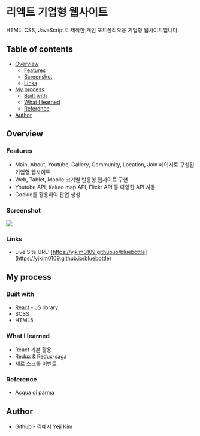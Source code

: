 # 리액트 기업형 웹사이트

HTML, CSS, JavaScript로 제작한 개인 포트폴리오용 기업형 웹사이트입니다.

## Table of contents

- [Overview](#overview)
  - [Features](#features)
  - [Screenshot](#screenshot)
  - [Links](#links)
- [My process](#my-process)
  - [Built with](#built-with)
  - [What I learned](#what-i-learned)
  - [Reference](#reference)
- [Author](#author)

## Overview

### Features

- Main, About, Youtube, Gallery, Community, Location, Join 페이지로 구성된 기업형 웹사이트
- Web, Tablet, Mobile 크기별 반응형 웹사이트 구현
- Youtube API, Kakao map API, Flickr API 등 다양한 API 사용
- Cookie를 활용하여 팝업 생성

### Screenshot

![](./screenshot.png)

### Links

- Live Site URL: [https://yjkim0109.github.io/bluebottle](https://yjkim0109.github.io/bluebottle)

## My process

### Built with

- [React](https://reactjs.org/) - JS library
- SCSS
- HTML5

### What I learned

- React 기본 활용
- Redux & Redux-saga
- 세로 스크롤 이벤트

### Reference

- [Acqua di parma](https://www.acquadiparma.com/)

## Author

- Github - [김예지 Yeji Kim](https://github.com/yjkim0109)
